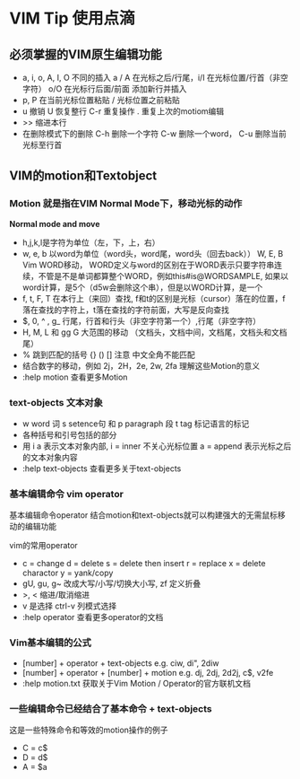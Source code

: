 VIM Tip 使用点滴
================

## 必须掌握的VIM原生编辑功能

* a, i, o, A, I, O 不同的插入 a / A 在光标之后/行尾，i/I 在光标位置/行首（非空字符） o/O 在光标行后面/前面 添加新行并插入
* p, P 在当前光标位置粘贴 / 光标位置之前粘贴
* u 撤销 U 恢复整行 C-r 重复操作 . 重复上次的motiom编辑
* \>\> 缩进本行
* 在删除模式下的删除 C-h 删除一个字符 C-w 删除一个word， C-u 删除当前光标至行首

## VIM的motion和Textobject

### Motion 就是指在VIM Normal Mode下，移动光标的动作

**Normal mode and move**

* h,j,k,l是字符为单位（左，下，上，右）
* w, e, b 以word为单位（word头，word尾，word头（回去back）） W, E, B Vim WORD移动， WORD定义与word的区别在于WORD表示只要字符串连续，不管是不是单词都算整个WORD，例如this#is@WORDSAMPLE, 如果以word计算，是5个（d5w会删除这个串），但是以WORD计算，是一个
* f, t, F, T 在本行上（来回）查找, f和t的区别是光标（cursor）落在的位置，f落在查找的字符上，t落在查找的字符前面，大写是反向查找
* $, 0, ^ , g\_ 行尾，行首和行头（非空字符第一个）,行尾（非空字符）
* H, M, L 和 gg G 大范围的移动 （文档头，文档中间，文档尾，文档头和文档尾）
* %  跳到匹配的括号 {} () [] 注意 中文全角不能匹配
* 结合数字的移动，例如 2j，2H，2e, 2w, 2fa 理解这些Motion的意义
* :help motion 查看更多Motion

### text-objects 文本对象

* w word 词 s setence句 和 p paragraph 段 t tag 标记语言的标记
* 各种括号和引号包括的部分
* 用 i a 表示文本对象内部, i = inner 不关心光标位置 a = append 表示光标之后的文本对象内容
* :help text-objects 查看更多关于text-objects

### 基本编辑命令 vim operator

基本编辑命令operator 结合motion和text-objects就可以构建强大的无需鼠标移动的编辑功能

vim的常用operator

* c = change d = delete  s = delete then insert r = replace x = delete charactor y = yank/copy
* gU, gu, g~ 改成大写/小写/切换大小写, zf 定义折叠
* \>, \< 缩进/取消缩进
* v 是选择 ctrl-v 列模式选择
* :help operator 查看更多operator的文档

### Vim基本编辑的公式

* [number] + operator + text-objects  e.g. ciw, di", 2diw
* [number] + operator + [number] + motion e.g. dj, 2dj, 2d2j, c$, v2fe
* :help motion.txt 获取关于Vim Motion / Operator的官方联机文档

### 一些编辑命令已经结合了基本命令 + text-objects

这是一些特殊命令和等效的motion操作的例子

* C = c$
* D = d$
* A = $a
